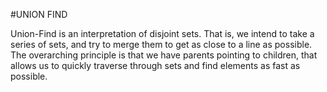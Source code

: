 #UNION FIND

Union-Find is an interpretation of disjoint sets. That is, we intend to take a series of sets, and try to merge them to get as close to a line as possible. The overarching principle is that we have parents pointing to children, that allows us to quickly traverse through sets and find elements as fast as possible.
